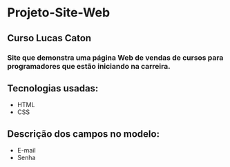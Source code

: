 # Projeto-Site-Web
<h2>Curso Lucas Caton</h2>

### Site que demonstra uma página Web de vendas de cursos para programadores que estão iniciando na carreira. 

## Tecnologias usadas:

+ HTML
+ CSS  

## Descrição dos campos no modelo:

+ E-mail
+ Senha








